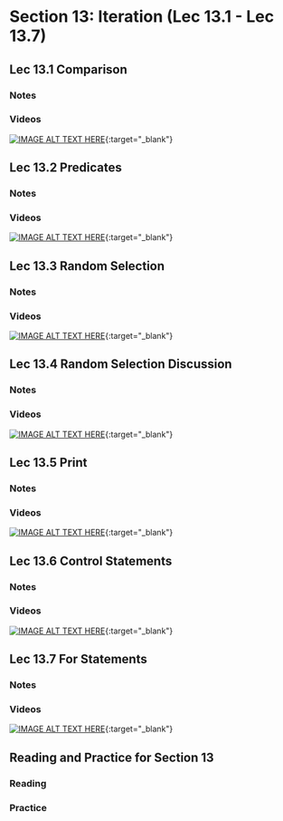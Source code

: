 # Section 13: Iteration (Lec 13.1 - Lec 13.7)

## Lec 13.1 Comparison

### Notes


### Videos

[![IMAGE ALT TEXT HERE](https://img.youtube.com/vi/YOUTUBE_VIDEO_ID_HERE/0.jpg)](){:target="_blank"}


## Lec 13.2 Predicates

### Notes


### Videos

[![IMAGE ALT TEXT HERE](https://img.youtube.com/vi/YOUTUBE_VIDEO_ID_HERE/0.jpg)](){:target="_blank"}


## Lec 13.3 Random Selection

### Notes


### Videos

[![IMAGE ALT TEXT HERE](https://img.youtube.com/vi/YOUTUBE_VIDEO_ID_HERE/0.jpg)](){:target="_blank"}


## Lec 13.4 Random Selection Discussion

### Notes


### Videos

[![IMAGE ALT TEXT HERE](https://img.youtube.com/vi/YOUTUBE_VIDEO_ID_HERE/0.jpg)](){:target="_blank"}


## Lec 13.5 Print

### Notes


### Videos

[![IMAGE ALT TEXT HERE](https://img.youtube.com/vi/YOUTUBE_VIDEO_ID_HERE/0.jpg)](){:target="_blank"}


## Lec 13.6 Control Statements

### Notes


### Videos

[![IMAGE ALT TEXT HERE](https://img.youtube.com/vi/YOUTUBE_VIDEO_ID_HERE/0.jpg)](){:target="_blank"}


## Lec 13.7 For Statements

### Notes


### Videos

[![IMAGE ALT TEXT HERE](https://img.youtube.com/vi/YOUTUBE_VIDEO_ID_HERE/0.jpg)](){:target="_blank"}


## Reading and Practice for Section 13

### Reading


### Practice



